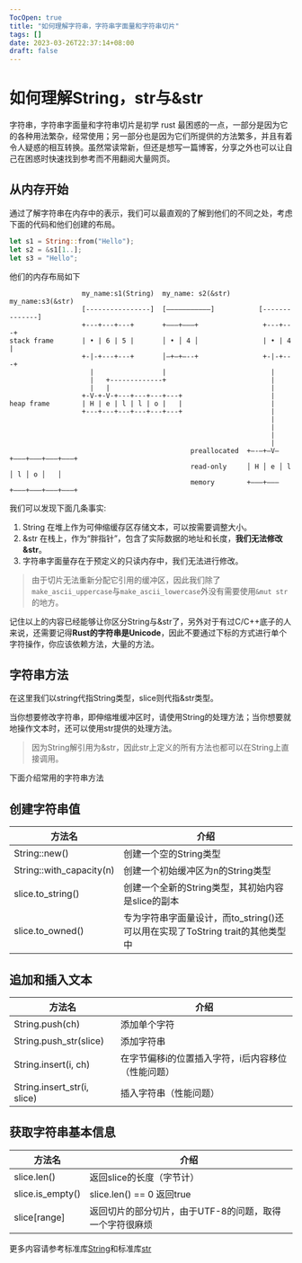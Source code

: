 ```yaml
---
TocOpen: true
title: "如何理解字符串，字符串字面量和字符串切片"
tags: []
date: 2023-03-26T22:37:14+08:00
draft: false
---
```


# 如何理解String，str与&str
字符串，字符串字面量和字符串切片是初学 rust 最困惑的一点，一部分是因为它的各种用法繁杂，经常使用；另一部分也是因为它们所提供的方法繁多，并且有着令人疑惑的相互转换。虽然常读常新，但还是想写一篇博客，分享之外也可以让自己在困惑时快速找到参考而不用翻阅大量网页。
## 从内存开始
通过了解字符串在内存中的表示，我们可以最直观的了解到他们的不同之处，考虑下面的代码和他们创建的布局。

```rust 
let s1 = String::from("Hello");
let s2 = &s1[1..];
let s3 = "Hello";
```

他们的内存布局如下
```
                  my_name:s1(String)  my_name: s2(&str)       my_name:s3(&str)
                  [----------------]  [–––––––––––]           [--------------]
                  +---+---+---+       +–––+–––+                +---+---+
stack frame       | • | 6 | 5 |       │ • │ 4 │                | • | 4 |
                  +-|-+---+---+       │–+–+–--+                +-|-+---+
                    |                 |                          |
                    |   +-------------+                          |
                    |   |                                        |
                  +-V-+-V-+---+---+---+---+                      |
heap frame        | H | e | l | l | o |   |                      |
                  +---+---+---+---+---+---+                      |
                                                                 |
                                                                 |
                                                                 |
                                                                 |
                                             preallocated  +–-–+–V–+–––+–––+–––+–––+
                                             read-only     │ H │ e │ l │ l │ o │   │ 
                                             memory        +–––+–––+–––+–––+–––+–––+
```
我们可以发现下面几条事实:
1. String 在堆上作为可伸缩缓存区存储文本，可以按需要调整大小。
2. &str 在栈上，作为“胖指针”，包含了实际数据的地址和长度，**我们无法修改&str**。
3. 字符串字面量存在于预定义的只读内存中，我们无法进行修改。

> 由于切片无法重新分配它引用的缓冲区，因此我们除了`make_ascii_uppercase`与`make_ascii_lowercase`外没有需要使用`&mut str`的地方。

记住以上的内容已经能够让你区分String与&str了，另外对于有过C/C++底子的人来说，还需要记得**Rust的字符串是Unicode**，因此不要通过下标的方式进行单个字符操作，你应该依赖方法，大量的方法。

## 字符串方法
在这里我们以string代指String类型，slice则代指&str类型。

当你想要修改字符串，即伸缩堆缓冲区时，请使用String的处理方法；当你想要就地操作文本时，还可以使用str提供的处理方法。

> 因为String解引用为&str，因此str上定义的所有方法也都可以在String上直接调用。

下面介绍常用的字符串方法

## 创建字符串值
| 方法名   | 介绍    |
|--------------- | --------------- |
| String::new()   | 创建一个空的String类型   |
| String::with_capacity(n)   | 创建一个初始缓冲区为n的String类型   |
| slice.to_string()   | 创建一个全新的String类型，其初始内容是slice的副本   |
| slice.to_owned()   | 专为字符串字面量设计，而to_string()还可以用在实现了ToString trait的其他类型中   |

## 追加和插入文本
| 方法名   | 介绍   |
|--------------- | --------------- |
| String.push(ch)   | 添加单个字符   |
| String.push_str(slice)   | 添加字符串   |
| String.insert(i, ch)   | 在字节偏移i的位置插入字符，i后内容移位（性能问题）   |
| String.insert_str(i, slice)   | 插入字符串（性能问题）   |

## 获取字符串基本信息
| 方法名  | 介绍   |
|-------------- | -------------- |
| slice.len()    | 返回slice的长度（字节计） |
| slice.is_empty()    | slice.len() == 0 返回true  |
| slice[range]    | 返回切片的部分切片，由于UTF-8的问题，取得一个字符很麻烦 |

更多内容请参考标准库[String](https://doc.rust-lang.org/std/string/struct.String.html)和标准库[str](https://doc.rust-lang.org/std/primitive.str.html) 

